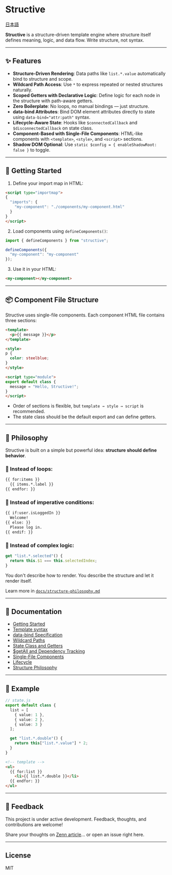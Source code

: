 # Structive

[日本語](README.ja.md)

**Structive** is a structure-driven template engine where structure itself defines meaning, logic, and data flow. Write structure, not syntax.

---

## ✨ Features

- **Structure-Driven Rendering**: Data paths like `list.*.value` automatically bind to structure and scope.
- **Wildcard Path Access**: Use `*` to express repeated or nested structures naturally.
- **Scoped Getters with Declarative Logic**: Define logic for each node in the structure with path-aware getters.
- **Zero Boilerplate**: No loops, no manual bindings — just structure.
- **data-bind Attributes**: Bind DOM element attributes directly to state using `data-bind="attr:path"` syntax.
- **Lifecycle-Aware State**: Hooks like `$connectedCallback` and `$disconnectedCallback` on state class.
- **Component-Based with Single-File Components**: HTML-like components with `<template>`, `<style>`, and `<script>` sections.
- **Shadow DOM Optional**: Use `static $config = { enableShadowRoot: false }` to toggle.

---

## 🚀 Getting Started

1. Define your import map in HTML:

```html
<script type="importmap">
{
  "imports": {
    "my-component": "./components/my-component.html"
  }
}
</script>
```

2. Load components using `defineComponents()`:

```js
import { defineComponents } from "structive";

defineComponents({
  "my-component": "my-component"
});
```

3. Use it in your HTML:

```html
<my-component></my-component>
```

---

## 📦 Component File Structure

Structive uses single-file components. Each component HTML file contains three sections:

```html
<template>
  <p>{{ message }}</p>
</template>

<style>
p {
  color: steelblue;
}
</style>

<script type="module">
export default class {
  message = "Hello, Structive!";
}
</script>
```

- Order of sections is flexible, but `template → style → script` is recommended.
- The state class should be the default export and can define getters.

---

## 🧠 Philosophy

Structive is built on a simple but powerful idea: **structure should define behavior**.

### 🔹 Instead of loops:
```html
{{ for:items }}
  {{ items.*.label }}
{{ endfor: }}
```

### 🔹 Instead of imperative conditions:
```html
{{ if:user.isLoggedIn }}
  Welcome!
{{ else: }}
  Please log in.
{{ endif: }}
```

### 🔹 Instead of complex logic:
```ts
get "list.*.selected"() {
  return this.$1 === this.selectedIndex;
}
```

You don't describe how to render. You describe the structure and let it render itself.

Learn more in [`docs/structure-philosophy.md`](docs/structure-philosophy.md)

---

## 📂 Documentation

- [Getting Started](docs/getting-started.md)
- [Template syntax](docs/template-syntax.md)
- [data-bind Specification](docs/data-bind.md)
- [Wildcard Paths](docs/wildcard-paths.md)
- [State Class and Getters](docs/state-class.md)
- [$getAll and Dependency Tracking](docs/get-all.md)
- [Single-File Components](docs/single-file-components.md)
- [Lifecycle](docs/lifecycle.md)
- [Structure Philosophy](docs/structure-philosophy.md)

---

## 🧪 Example

```ts
// state.js
export default class {
  list = [
    { value: 1 },
    { value: 2 },
    { value: 3 }
  ];

  get "list.*.double"() {
    return this["list.*.value"] * 2;
  }
}
```

```html
<!-- template -->
<ul>
  {{ for:list }}
    <li>{{ list.*.double }}</li>
  {{ endfor: }}
</ul>
```

---

## 💬 Feedback

This project is under active development. Feedback, thoughts, and contributions are welcome!

Share your thoughts on [Zenn article](https://zenn.dev/)... or open an issue right here.

---

## License

MIT

